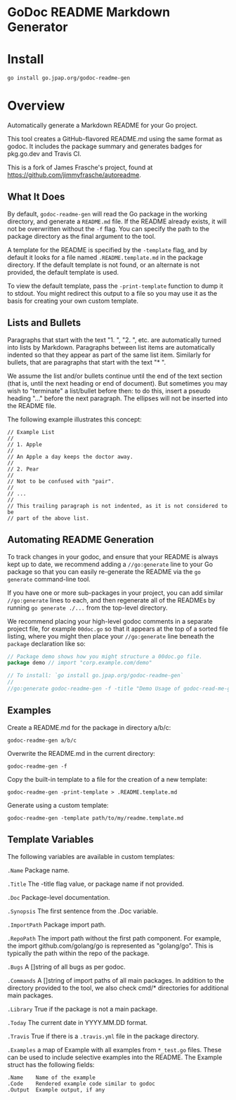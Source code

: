 <!-- DO NOT EDIT. -->
<!-- Automatically generated with https://go.jpap.org/godoc-readme-gen -->

# GoDoc README Markdown Generator

# Install

```shell
go install go.jpap.org/godoc-readme-gen
```
# Overview

Automatically generate a Markdown README for your Go project.

This tool creates a GitHub-flavored README.md using the same format as godoc.
It includes the package summary and generates badges for pkg.go.dev and
Travis CI.

This is a fork of James Frasche's project, found at
https://github.com/jimmyfrasche/autoreadme.

## What It Does
By default, `godoc-readme-gen` will read the Go package in the working
directory, and generate a `README.md` file.  If the README already exists, it
will not be overwritten without the `-f` flag.  You can specify the path to
the package directory as the final argument to the tool.

A template for the README is specified by the `-template` flag, and by
default it looks for a file named `.README.template.md` in the package
directory.  If the default template is not found, or an alternate is not
provided, the default template is used.

To view the default template, pass the `-print-template` function to dump it
to stdout.  You might redirect this output to a file so you may use it as the
basis for creating your own custom template.

## Lists and Bullets
Paragraphs that start with the text "1. ", "2. ", etc. are automatically
turned into lists by Markdown.  Paragraphs between list items are
automatically indented so that they appear as part of the same list item.
Similarly for bullets, that are paragraphs that start with the text "* ".

We assume the list and/or bullets continue until the end of the text section
(that is, until the next heading or end of document).  But sometimes you may
wish to "terminate" a list/bullet before then: to do this, insert a pseudo
heading "..." before the next paragraph.  The ellipses will not be inserted
into the README file.

The following example illustrates this concept:

```
// Example List
//
// 1. Apple
//
// An Apple a day keeps the doctor away.
//
// 2. Pear
//
// Not to be confused with "pair".
//
// ...
//
// This trailing paragraph is not indented, as it is not considered to be
// part of the above list.
```

## Automating README Generation
To track changes in your godoc, and ensure that your README is always kept up
to date, we recommend adding a `//go:generate` line to your Go package so
that you can easily re-generate the README via the `go generate` command-line
tool.

If you have one or more sub-packages in your project, you can add similar
`//go:generate` lines to each, and then regenerate all of the READMEs by
running `go generate ./...` from the top-level directory.

We recommend placing your high-level godoc comments in a separate project
file, for example `00doc.go` so that it appears at the top of a sorted file
listing, where you might then place your `//go:generate` line beneath the
`package` declaration like so:

```go
// Package demo shows how you might structure a 00doc.go file.
package demo // import "corp.example.com/demo"

// To install: `go install go.jpap.org/godoc-readme-gen`
//
//go:generate godoc-readme-gen -f -title "Demo Usage of godoc-read-me-gen"
```

## Examples
Create a README.md for the package in directory a/b/c:

```
godoc-readme-gen a/b/c
```

Overwrite the README.md in the current directory:

```
godoc-readme-gen -f
```

Copy the built-in template to a file for the creation of a new template:

```
godoc-readme-gen -print-template > .README.template.md
```

Generate using a custom template:

```
godoc-readme-gen -template path/to/my/readme.template.md
```

## Template Variables
The following variables are available in custom templates:

`.Name` Package name.

`.Title` The -title flag value, or package name if not provided.

`.Doc` Package-level documentation.

`.Synopsis` The first sentence from the .Doc variable.

`.ImportPath` Package import path.

`.RepoPath` The import path without the first path component. For example,
the import github.com/golang/go is represented as "golang/go".  This is
typically the path within the repo of the package.

`.Bugs` A []string of all bugs as per godoc.

`.Commands` A []string of import paths of all main packages.  In addition to
the directory provided to the tool, we also check cmd/* directories for
additional main packages.

`.Library` True if the package is not a main package.

`.Today` The current date in YYYY.MM.DD format.

`.Travis` True if there is a `.travis.yml` file in the package directory.

`.Examples` a map of Example with all examples from `*_test.go` files. These
can be used to include selective examples into the README.  The Example
struct has the following fields:

```
.Name    Name of the example
.Code    Rendered example code similar to godoc
.Output  Example output, if any
```




